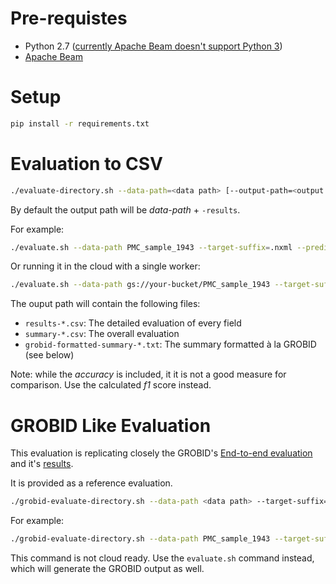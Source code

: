 # Pre-requistes

- Python 2.7 ([currently Apache Beam doesn't support Python 3](https://issues.apache.org/jira/browse/BEAM-1373))
- [Apache Beam](https://beam.apache.org/get-started/quickstart-py/)

# Setup

```bash
pip install -r requirements.txt
```

# Evaluation to CSV

```bash
./evaluate-directory.sh --data-path=<data path> [--output-path=<output path] [--target-suffix=<file suffix>] [--prediction-suffix=<file suffix>] [--cloud] [--num_workers=<number of workers>]
```

By default the output path will be _data-path_ + `-results`.

For example:

```bash
./evaluate.sh --data-path PMC_sample_1943 --target-suffix=.nxml --prediction-suffix=.tei-header.xml
```

Or running it in the cloud with a single worker:

```bash
./evaluate.sh --data-path gs://your-bucket/PMC_sample_1943 --target-suffix=.nxml --prediction-suffix=.tei-header.xml --cloud --num_workers=1
```

The ouput path will contain the following files:

* `results-*.csv`: The detailed evaluation of every field
* `summary-*.csv`: The overall evaluation
* `grobid-formatted-summary-*.txt`: The summary formatted à la GROBID (see below)

Note: while the _accuracy_ is included, it it is not a good measure for comparison. Use the calculated _f1_ score instead.


# GROBID Like Evaluation

This evaluation is replicating closely the GROBID's [End-to-end evaluation](http://grobid.readthedocs.io/en/latest/End-to-end-evaluation/) and it's [results](https://github.com/kermitt2/grobid/tree/master/grobid-trainer/doc).

It is provided as a reference evaluation.

```bash
./grobid-evaluate-directory.sh --data-path <data path> --target-suffix=<file suffix> --prediction-suffix=<file suffix>
```

For example:

```bash
./grobid-evaluate-directory.sh --data-path PMC_sample_1943 --target-suffix=.nxml --prediction-suffix=.tei-header.xml
```

This command is not cloud ready. Use the `evaluate.sh` command instead, which will generate the GROBID output as well.
